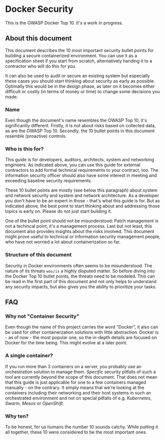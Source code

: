 # Docker Security

This is the OWASP Docker Top 10. It's a work in progress.

## About this document

This document describes the 10 most important security bullet points for building a secure containerized environment. You can use it as a specification sheet if you start from scratch, alternatively handing it to a contractor who will do this for you.

It can also be used to audit or secure an existing system but especially these cases you should start thinking about security as early as possible. Optimally this would be in the design phase, as later on it becomes either difficult or costly (in terms of money or time) to change some decisions you made.

### Name

Even though the document's name resembles the OWASP Top 10, it's significantly different. Firstly, it is not about risks based on collected data, as are the OWASP Top 10. Secondly, the 10 bullet points in this document resemble (proactive) controls.

### Who is this for?

This guide is for developers, auditors, architects, system and networking engineers. As indicated above, you can use this guide for external contractors to add formal technical requirements to your contract, too. The information security officer should also have some interest in meeting and exceeding baseline security requirements.

These 10 bullet points are mostly (see below this paragraph) about system and network security and system and network architecture. As a developer you don't have to be an expert in those - that's what this guide is for. But as indicated above, the best point to start thinking about and addressing those topics is early on. Please do not just start building it.

One of the bullet point should not be misunderstood: Patch management is not a techincal point, it's a management process. Last but not least,  this document also provides insights about the risks involved. This document might prove useful to technical or information security management people, who have not worried a lot about containerization so far.

### Structure of this document

Security in Docker environments often seems to be misunderstood. The nature of its threats `was/is` a highly disputed matter. So before diving into the Docker Top 10 bullet points, the threats need to be modeled. This can be read in the first part of this document and not only helps to understand any security impacts, but also gives you the ability to prioritize your tasks.


## FAQ

### Why not "Container Security"

Even though the name of this project carries the word "Docker", it also can be used for other containerzation solutions with little abstraction. Docker is - as of now - the most popular one, so the in-depth details are focused on Docker for the time being. This might evolve at a later point.

### A single container?

If you run more than 3 containers on a server, you probably use an orchestration solution to manage them. _Specific_ security pitfalls of such a tool are currently beyond the scope of this document. That does not mean that this guide is just applicable for one to a few containers managed manually - on the contrary. It simply means that we're looking at the containers including their networking and their host systems in such an orchestrated environment and not on special pitfalls of e.g. _Kubernetes_, _Swarm_, _Mesos_ or _OpenShift_.

### Why ten?

To be honest, for us humans the number 10 sounds catchy. While putting it all together, these 10 were considered to be the most important ones.
